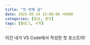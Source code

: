 ```yaml
---
title: "첫 번째 글"
date: 2025-05-24 15:00:00 +0900
categories: [일상, 생각]
tags: [블로그, 시작]
---
```


이건 내가 VS Code에서 작성한 첫 포스트야!